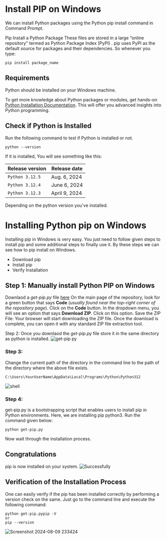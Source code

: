 # Install PIP on Windows
We can install Python packages using the Python pip install command in Command Prompt.

Pip Install a Python Package
These files are stored in a large “online repository” termed as Python Package Index (PyPI) . pip uses PyPI as the default source for packages and their dependencies. So whenever you type:

```shell
pip install package_name
```

## Requirements
Python should be installed on your Windows machine.

To get more knowledge about Python packages or modules, get hands-on[ Python Installation Documentation](https://docs.python.org/3/installing/index.html). This will offer you advanced insights into Python programming.

## Check if Python is Installed
Run the following command to test if Python is installed or not.

```shell
python --version
```

If it is installed, You will see something like this:

| Release version    | Release date  |
|--------------------|---------------|
|  `Python 3.12.5`   | Aug. 6, 2024  | 
|  `Python 3.12.4`   | June 6, 2024  | 
|  `Python 3.12.3`   | April 9, 2024 |

Depending on the python version you've installed.

# Installing Python pip on Windows
Installing pip in Windows is very easy. You just need to follow given steps to install pip and some additional steps to finally use it. By these steps we can see how to pip install on Windows.

* Download pip
* Install pip
* Verify Installation


## Step 1: Manually install Python PIP on Windows
Downlaod a *get-pip.py* file [here](https://github.com/edwards698/Install-pip-on-windows?tab=readme-ov-file) On the main page of the repository, look for a green button that says **Code** (*usually found near the top-right corner of the repository page*). Click on the **Code** button. In the dropdown menu, you will see an option that says **Download ZIP**. Click on this option. Save the ZIP File: Your browser will start downloading the ZIP file. Once the download is complete, you can open it with any standard ZIP file extraction tool.

Step 2: Once you downlaod the *get-pip.py* file store it in the same directory as python is installed.
![get-pip py](https://github.com/user-attachments/assets/7dcd0ddd-7427-4eb9-9da6-ac8cc34a06b8)

### Step 3: 
Change the current path of the directory in the command line to the path of the directory where the above file exists.

```shell
C:\Users\YourUserName\AppData\Local\Programs\Python\Python312
```
![shell](https://github.com/user-attachments/assets/a8ecda6a-b00d-44e3-a2d9-07cc42d90c67)

### Step 4: 
get-pip.py is a bootstrapping script that enables users to install pip in Python environments. Here, we are installing pip python3. Run the command given below:
```shell
python get-pip.py
```
Now wait through the installation process.

## Congratulations
pip is now installed on your system.
![Successfully](https://github.com/user-attachments/assets/1afe6bb5-8209-4b1c-bdf5-4eefa6c5c331)

## Verification of the Installation Process
One can easily verify if the pip has been installed correctly by performing a version check on the same. Just go to the command line and execute the following command:
```shell
python get-pip.pypip -V
or
pip --version
```
![Screenshot 2024-08-09 233424](https://github.com/user-attachments/assets/ed36a2f7-cfcc-48d5-ac3f-721f03161bf8)